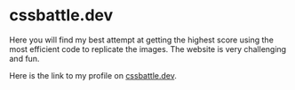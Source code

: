 # cssbattle.dev
Here you will find my best attempt at getting the highest score using the most efficient code to replicate the images.
The website is very challenging and fun.

Here is the link to my profile on [cssbattle.dev](https://cssbattle.dev/player/hady_994).
